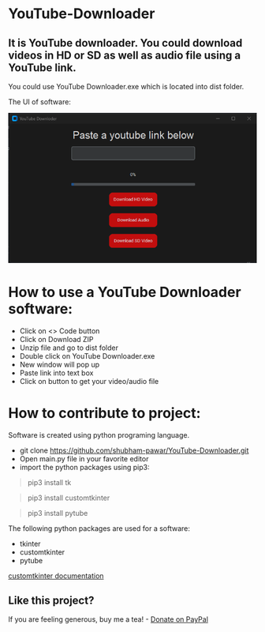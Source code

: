 # YouTube-Downloader
## It is YouTube downloader. You could download videos in HD or SD as well as audio file using a YouTube link.  

You could use YouTube Downloader.exe which is located into dist folder.

The UI of software:

![YouTube Downloader UI](https://github.com/shubham-pawar/YouTube-Downloader/blob/main/UI.png?raw=true)

# How to use a YouTube Downloader software:
- Click on <> Code button
- Click on Download ZIP
- Unzip file and go to dist folder
- Double click on YouTube Downloader.exe
- New window will pop up
- Paste link into text box
- Click on button to get your video/audio file

# How to contribute to project:

Software is created using python programing language. 
- git clone https://github.com/shubham-pawar/YouTube-Downloader.git
- Open main.py file in your favorite editor
- import the python packages using pip3:
> pip3 install tk

> pip3 install customtkinter

> pip3 install pytube

The following python packages are used for a software:
- tkinter
- customtkinter
- pytube

[customtkinter documentation](https://github.com/TomSchimansky/CustomTkinter/wiki/Packaging)

## Like this project?

If you are feeling generous, buy me a tea! - [Donate on PayPal](https://www.paypal.com/paypalme/shub1602)
